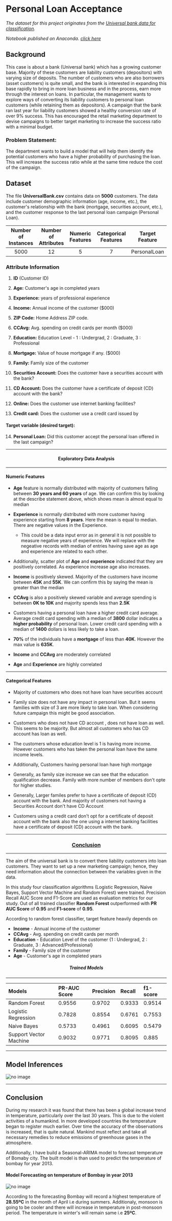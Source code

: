 # Personal Loan Acceptance

*The dataset for this project originates from the [Universal bank data for classification](https://www.kaggle.com/sriharipramod/bank-loan-classification).*

*Notebook published on Anaconda. [click here](https://anaconda.org/arun2728/loanacceptance)*

## Background

This case is about a bank (Universal bank) which has a growing customer base. Majority of these customers are liability customers (depositors) with varying size of deposits. The number of customers who are also borrowers (asset customers) is quite small, and the bank is interested in expanding this base rapidly to bring in more loan business and in the process, earn more through the interest on loans. In particular, the management wants to explore ways of converting its liability customers to personal loan customers (while retaining them as depositors). A campaign that the bank ran last year for liability customers showed a healthy conversion rate of over 9% success. This has encouraged the retail marketing department to devise campaigns to better target marketing to increase the success ratio with a minimal budget.


### Problem Statement:
The department wants to build a model that will help them identify the potential customers who have a higher probability of purchasing the loan. This will increase the success ratio while at the same time reduce the cost of the campaign.

## Dataset
The file **UniversalBank.csv** contains data on **5000** customers. The data include customer demographic information (age, income, etc.), the customer's relationship with the bank (mortgage, securities account, etc.), and the customer response to the last personal loan campaign (Personal Loan).

| Number of Instances | Number of Attributes | Numeric Features | Categorical Features | Target Feature |
| :-: | :-: | :-: | :-: | :-: |
| 5000  | 12 | 5 | 7  | PersonalLoan |

### Attribute Information

1) **ID** (Customer ID)


2) **Age:** Customer's age in completed years


3) **Experience:** years of professional experience


4) **Income:** Annual income of the customer ($000)


5) **ZIP Code:** Home Address ZIP code.


6) **CCAvg:** Avg. spending on credit cards per month ($000)


7) **Education:** Education Level - 1 : Undergrad, 2 : Graduate, 3 : Professional


8) **Mortgage:** Value of house mortgage if any. ($000)


9) **Family:** Family size of the customer


10) **Securities Account:** Does the customer have a securities account with the bank?


11) **CD Account:** Does the customer have a certificate of deposit (CD) account with the bank?


12) **Online:** Does the customer use internet banking facilities?


13) **Credit card:** Does the customer use a credit card issued by


#### Target variable (desired target):

14) **Personal Loan:** Did this customer accept the personal loan offered in the last campaign?


<hr>

<h4><center>Exploratory Data Analysis</center></h4>
<hr>

#### Numeric Features 

- **Age** feature is normally distributed with majority of customers falling between **30 years and 60 years** of age. We can confirm this by looking at the describe statement above, which shows mean is almost equal to median

- **Experience** is normally distributed with more customer having experience starting from **8 years**. Here the mean is equal to median. There are negative values in the Experience. 

    - This could be a data input error as in general it is not possible to measure negative years of experience. We will replace with the negeative records with median of entries having save age as age and experience are related to each other.

- Additionally, scatter plot of **Age** and **experience** indicated that they are positively correlated. As experience increase age also increases. 

- **Income** is positively skewed. Majority of the customers have income between **45K** and **55K**. We can confirm this by saying the mean is greater than the median

- **CCAvg** is also a positively skewed variable and average spending is between **0K to 10K** and majority spends less than **2.5K**

- Customers having a personal loan have a higher credit card average. Average credit card spending with a median of **3800** dollar indicates a **higher probability** of personal loan. Lower credit card spending with a median of **1400** dollars is less likely to take a loan. 

- **70%** of the individuals have a **mortgage** of less than **40K**. However the max value is **635K**.

- **Income** and **CCAvg** are moderately correlated
- **Age** and **Experience** are highly correlated

<hr>

#### Categorical Features

- Majority of customers who does not have loan have securities account

- Family size does not have any impact in personal loan. But it seems families with size of 3 are more likely to take loan. When considering future campaign this might be good association.

- Customers who does not have CD account , does not have loan as well. This seems to be majority. But almost all customers who has CD account has loan as well.

- The customers whose education level is 1 is having more income. However customers who has taken the personal loan have the same income levels.

- Additionally, Customers having personal loan have high mortgage

- Generally, as family size increase we can see that the education qualification decrease. Family with more number of members don't opte for higher studies.

- Generally, Larger familes prefer to have a certificate of deposit (CD) account with the bank. And majority of customers not having a Securities Account don't have CD Account

- Customers using a credit card don't opt for a certificate of deposit account with the bank also the one using a internet banking facilities have a certificate of deposit (CD) account with the bank.


<hr>
<h3><center><u>Conclusion</u></center></h3>
<hr>

The aim of the universal bank is to convert there liability customers into loan customers. They want to set up a new marketing campaign; hence, they need information about the connection between the variables given in the data. 

In this study four classification algorithms (Logistic Regression, Naive Bayes, Support Vector Machine and Random Forest) were trained. Precision Recall AUC Score and F1-Score are used as evaluation metrics for our study. Out of all trained classifier **Random Forest** outperformed with **PR AUC Score** of **0.95** and **F1-score** of **0.95**.

According to random forest classifier, target feature heavily depends on

- **Income** - Annual income of the customer
- **CCAvg** - Avg. spending on credit cards per month 
- **Education** - Education Level of the customer {1 : Undergrad, 2 : Graduate, 3 : Advanced/Professional}
- **Family** - Family size of the customer
- **Age** - Customer's age in completed years

<h5><center>Trained Models</center></h5>
<hr>

| Models	| PR-AUC Score	| Precision	| Recall 	| f1-score |
| :- | :- | :- | :- | :- |
| Random Forest	| 0.9556	| 0.9702	| 0.9333	| 0.9514 |
| Logistic Regression	| 0.7828	| 0.8554	| 0.6761	| 0.7553 |
| Naive Bayes	| 0.5733	| 0.4961	|  0.6095	 |0.5479 |
| Support Vector Machine | 0.9032	| 0.9771 | 0.8095 | 0.885 |

<hr>

## Model Inferences

![no image](https://github.com/arun2728/data-science-portfolio/blob/main/Global%20Climate%20Change/output/inference.png)

<hr>

## Conclusion

During my research it was found that there has been a global increase trend in temperature, particularly over the last 30 years. This is due to the violent activities of a humankind. In more developed countries the temperature began to register much earlier. Over time the accuracy of the observations is increased, that is quite natural. Mankind must reflect and take all necessary remedies to reduce emissions of greenhouse gases in the atmosphere.

Additionally, I have build a Seasonal-ARIMA model to forecast temperature of Bomaby city. The built model is than used to predict the temperature of bombay for year 2013.


#### Model Forecasting on temperature of Bombay in year 2013

![no image](https://github.com/arun2728/data-science-portfolio/blob/main/Global%20Climate%20Change/output/Forecast.png)

According to the forecasting Bombay will record a highest temperature of **28.55ºC** in the month of April i.e during summers. Additionaly, monsoon is going to be cooler and there will increase in temperature in post-monsoon period. The temperature in winter's will remain same i.e **25ºC**.
